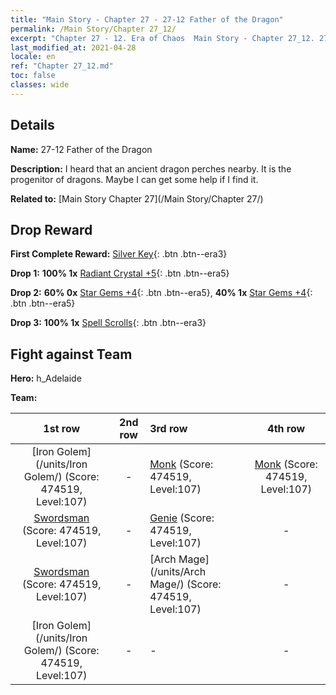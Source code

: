 ```yaml
---
title: "Main Story - Chapter 27 - 27-12 Father of the Dragon"
permalink: /Main Story/Chapter 27_12/
excerpt: "Chapter 27 - 12. Era of Chaos  Main Story - Chapter 27_12. 27-12 Father of the Dragon"
last_modified_at: 2021-04-28
locale: en
ref: "Chapter 27_12.md"
toc: false
classes: wide
---
```


## Details

 **Name:** 27-12 Father of the Dragon

 **Description:** I heard that an ancient dragon perches nearby. It is the progenitor of dragons. Maybe I can get some help if I find it.

 **Related to:** [Main Story Chapter 27](/Main Story/Chapter 27/)

## Drop Reward

 **First Complete Reward:** [Silver Key](/Items/con_693/){: .btn .btn--era3}

 **Drop 1:** **100% 1x** [Radiant Crystal +5](/Items/mat_101/){: .btn .btn--era5}

 **Drop 2:** **60% 0x** [Star Gems +4](/Items/mat_93/){: .btn .btn--era5}, **40% 1x** [Star Gems +4](/Items/mat_93/){: .btn .btn--era5}

 **Drop 3:** **100% 1x** [Spell Scrolls](/Items/con_694/){: .btn .btn--era3}


## Fight against Team
 **Hero:** h_Adelaide

 **Team:**


  | 1st row | 2nd row | 3rd row | 4th row |
  |:----:|:----:|:----|:----:|
  | [Iron Golem](/units/Iron Golem/) (Score: 474519, Level:107)  | - | [Monk](/units/Monk/) (Score: 474519, Level:107)  | [Monk](/units/Monk/) (Score: 474519, Level:107)  |
  | [Swordsman](/units/Swordsman/) (Score: 474519, Level:107)  | - | [Genie](/units/Genie/) (Score: 474519, Level:107)  | - |
  | [Swordsman](/units/Swordsman/) (Score: 474519, Level:107)  | - | [Arch Mage](/units/Arch Mage/) (Score: 474519, Level:107)  | - |
  | [Iron Golem](/units/Iron Golem/) (Score: 474519, Level:107)  | - | - | - |


